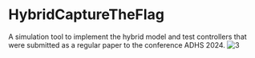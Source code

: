 # HybridCaptureTheFlag
A simulation tool to implement the hybrid model and test controllers that were submitted as a regular paper to the conference ADHS 2024.
![3](https://github.com/sjleudo/HyCaptureTheFlag/assets/42678383/05a1654e-6d51-434d-a16d-f2ff5062cb75)
